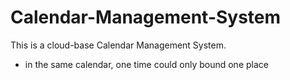# Calendar-Management-System
This is a cloud-base Calendar Management System.



- in the same calendar, one time could only bound one place 